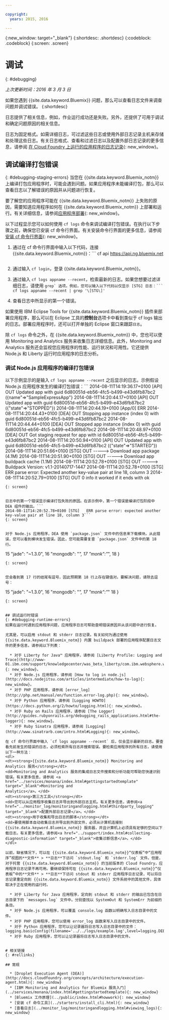 ```yaml
---

copyright:
  years: 2015, 2016

---
```



{:new_window: target="_blank"}
{:shortdesc: .shortdesc}
{:codeblock: .codeblock}
{:screen: .screen}


# 调试
{: #debugging}

*上次更新时间：2016 年 3 月 3 日*

如果您遇到 {{site.data.keyword.Bluemix}} 问题，那么可以查看日志文件来调查问题并调试错误。
{:shortdesc}

日志提供了相关信息，例如，作业运行成功还是失败。另外，还提供了可用于调试和确定问题原因的相关信息。

日志为固定格式。如需详细日志，可过滤这些日志或使用外部日志记录主机来存储和处理这些日志。有关日志格式、查看和过滤日志以及配置外部日志记录的更多信息，请参阅
[在 Cloud Foundry 上运行的应用程序的日志记录](../monitor_log/monitoringandlogging.html#logging_for_bluemix_apps){: new_window}。


## 调试编译打包错误
{: #debugging-staging-errors}
当您在 {{site.data.keyword.Bluemix_notm}} 上编译打包应用程序时，可能会遇到问题。如果应用程序未能编译打包，那么可以查看日志以了解错误的原因并从问题进行恢复。

要了解您的应用程序可能在 {{site.data.keyword.Bluemix_notm}} 上失败的原因，需要知道应用程序如何在 {{site.data.keyword.Bluemix_notm}} 上部署和运行。有关详细信息，请参阅[应用程序部署](../manageapps/depapps.html#appdeploy){: new_window}。

以下过程显示您可以如何使用 `cf logs` 命令来调试编译打包错误。在执行以下步骤之前，确保您已安装 cf 命令行界面。有关安装命令行界面的更多信息，请参阅[安装 cf 命令行界面](../starters/install_cli.html){: new_window}。

  1. 通过在 cf 命令行界面中输入以下代码，连接 {{site.data.keyword.Bluemix_notm}}：```
	 cf api https://api.ng.bluemix.net
	 ```
	 
  2. 通过输入 `cf login`，登录 {{site.data.keyword.Bluemix_notm}}。
  
  3. 通过输入 ``cf logs appname --recent``，检索最新的日志。如果您想要过滤详细日志，请使用 ``grep` 选项。例如，您可以输入以下代码以仅显示 [STG] 日志：```
	cf logs appname --recent | grep '\[STG\]'
	``
  4. 查看日志中所显示的第一个错误。
  
如果使用 IBM Eclipse Tools for {{site.data.keyword.Bluemix_notm}} 插件来部署应用程序，那么可以在 Eclipse 工具的**控制台**选项卡中看到类似于 cf logs 输出的日志。部署应用程序时，还可以打开单独的 Eclipse 窗口来跟踪`日志`。

除 `cf logs` 命令之外，在 {{site.data.keyword.Bluemix_notm}} 中，您也可以使用 Monitoring and Analytics 服务来收集日志详细信息。此外，Monitoring and Analytics 服务还会监视您应用程序的性能、运行状况和可用性。它还提供 Node.js 和 Liberty 运行时应用程序的日志分析。  

### 调试 Node.js 应用程序的编译打包错误

以下示例显示的是输入 ``cf logs appname --recent`` 之后显示的日志。示例假设 Node.js 应用程序发生的编译打包错误：```
2014-08-11T14:19:36.17+0100 [API]     OUT Updated app with guid 6d80051d-eb56-4fc5-b499-e43d6fb87bc2 ({name"=>"SampleExpressApp"}
2014-08-11T14:20:44.17+0100 [API]     OUT Updated app with guid 6d80051d-eb56-4fc5-b499-e43d6fb87bc2 ({"state"=>"STOPPED"})
2014-08-11T14:20:44.19+0100 [App/0]   ERR
2014-08-11T14:20:44.43+0100 [DEA]     OUT Stopping app instance (index 0) with guid 6d80051d-eb56-4fc5-b499-e43d6fb87bc2
2014-08-11T14:20:44.44+0100 [DEA]     OUT Stopped app instance (index 0) with guid 6d80051d-eb56-4fc5-b499-e43d6fb87bc2
2014-08-11T14:20:48.97+0100 [DEA]     OUT Got staging request for app with id 6d80051d-eb56-4fc5-b499-e43d6fb87bc2
2014-08-11T14:20:50.94+0100 [API]     OUT Updated app with guid 6d80051d-eb56-4fc5-b499-e43d6fb87bc2 ({"state"=>"STARTED"})
2014-08-11T14:20:51.66+0100 [STG]     OUT -----> Download app package (4.1M)
2014-08-11T14:20:51.90+0100 [STG]     OUT -----> Download app buildpack cache (1.1M)
2014-08-11T14:20:52.78+0100 [STG]     OUT -----> Buildpack Version: v1.1-20140717-1447
2014-08-11T14:20:52.78+0100 [STG]     ERR parse error: Expected another key-value pair at line 18, column 3
2014-08-11T14:20:52.79+0100 [STG]     OUT 0 info it worked if it ends with ok
```
{: screen}


日志中的第一个错误显示编译打包失败的原因。在该示例中，第一个错误是编译打包阶段中 DEA 组件的输出。```
2014-08-11T14:20:52.78+0100 [STG]   ERR parse error: expected another key-value pair at line 18, column 3```
{: screen}


对于 Node.js 应用程序，DEA 使用 `package.json` 文件中的信息来下载模块。从此错误，您可以看到模块发生错误。因此，您可能需要复查 `package.json` 文件中的第 18 行。 

```
15   "jade": "~1.3.0",
16   "mongodb": "*",
17   "monk":"*",
18   }
```
{: screen}


您会看到第 17 行的结尾有逗号，因此预期第 18 行上存在键值对。要解决问题，请除去逗号：

```
15   "jade": "~1.3.0",
16   "mongodb": "*",
17   "monk":"*"
18   }
```
{: screen}


## 调试运行时错误
{: #debugging-runtime-errors}
如果在运行时遇到应用程序问题，应用程序日志可帮助查明错误原因并从该问题中进行恢复。 

尤其是，可以启用 stdout 和 stderr 日志记录。有关如何为通过使用 {{site.data.keyword.Bluemix_notm}} 内置 buildpack 部署的应用程序配置日志文件的更多信息，请参阅以下列表：

  * 对于 Liberty for Java™ 应用程序，请参阅 [Liberty Profile: Logging and Trace](http://www-01.ibm.com/support/knowledgecenter/was_beta_liberty/com.ibm.websphere.wlp.nd.multiplatform.doc/ae/rwlp_logging.html){: new_window}。
  * 对于 Node.js 应用程序，请参阅 [How to log in node.js](http://docs.nodejitsu.com/articles/intermediate/how-to-log){: new_window}。 
  * 对于 PHP 应用程序，请参阅 [error_log](http://php.net/manual/en/function.error-log.php){: new_window}。
  * 对于 Python 应用程序，请参阅 [Logging HOWTO](https://docs.python.org/2/howto/logging.html){: new_window}。
  * 对于 Ruby on Rails 应用程序，请参阅 [The Logger](http://guides.rubyonrails.org/debugging_rails_applications.html#the-logger){: new_window}。
  * 对于 Ruby Sinatra 应用程序，请参阅 [Logging](http://www.sinatrarb.com/intro.html#Logging){: new_window}。
  
在 cf 命令行界面中输入 `cf logs appname --recent` 后，仅会显示最新的日志。要查看先前发生的错误的日志，必须检索所有日志并搜索错误。要检索应用程序的所有日志，请使用以下一种方法：
<dl> 
<dt><strong>{{site.data.keyword.Bluemix_notm}} Monitoring and Analytics 服务</strong></dt> 
<dd>Monitoring and Analytics 服务的集成日志文件搜索和分析功能可帮助您快速识别错误。有关更多信息，请参阅 <a href="../services/monana/index.html#gettingstartedtemplate" target="_blank">Monitoring and
Analytics</a>。</dd> 
<dt><strong>第三方工具</strong></dt> 
<dd>您可以从应用程序收集日志并导出到外部日志主机。有关更多信息，请参阅<a href="../monitor_log/monitoringandlogging.html#thirdparty_logging" target="_blank">配置外部日志记录</a>。</dd> 
<dt><strong>用于收集和导出日志的脚本</strong></dt> 
<dd>要使用脚本自动收集日志并导出到外部文件，必须从计算机连接到 {{site.data.keyword.Bluemix_notm}} 服务器，并且计算机上必须具有足够的空间以下载日志。有关更多信息，请参阅<a href="../support/index.html#collecting-diagnostic-information" target="_blank">收集诊断信息</a>。</dd>
</dl>

以前，缺省情况下，可以在 {{site.data.keyword.Bluemix_notm}}“仪表板”中“应用程序”视图的**文件** > **日志**下访问 `stdout.log` 和 `stderr.log` 文件。但是，对于托管 {{site.data.keyword.Bluemix_notm}} 的当前版本的 Cloud Foundry，应用程序日志记录不再可用。要继续保持可在 {{site.data.keyword.Bluemix_notm}}“仪表板”中的**文件** > **日志**下访问 stdout 和 stderr 应用程序日志记录，可以将日志记录重定向到 {{site.data.keyword.Bluemix_notm}} 文件系统中的其他文件，具体取决于正在使用的运行时。 

  * 对于 Liberty for Java 应用程序，定向到 stdout 和 stderr 的输出已包含在日志目录下的 `messages.log` 文件中。分别查找以 SystemOut 和 SystemErr 为前缀的条目。
  * 对于 Node.js 应用程序，可以覆盖 console.log 函数以明确写入日志目录中的文件。
  * 对于 PHP 应用程序，您可以使用 error_log 函数来写入日志目录中的文件。
  * 对于 Python 应用程序，您可以让记录器将日志写入日志目录中的文件：logging.basicConfig(filename='../../logs/example.log',level=logging.DEBUG)
  * 对于 Ruby 应用程序，您可以让记录器将日志写入日志目录中的文件。
 

# 相关链接
{: #rellinks}

## 常规

  * [Droplet Execution Agent (DEA)](http://docs.cloudfoundry.org/concepts/architecture/execution-agent.html){: new_window}
  * [IBM Monitoring and Analytics for Bluemix 服务入门](../services/monana/index.html#gettingstartedtemplate){: new_window}
  * [Bluemix 工作原理](../public/index.html#howwork){: new_window}
  * [安装 cf 命令工具](../starters/install_cli.html){: new_window}
  * [查看日志](../monitor_log/monitoringandlogging.html#viewing_logs){: new_window}
  
  
 














